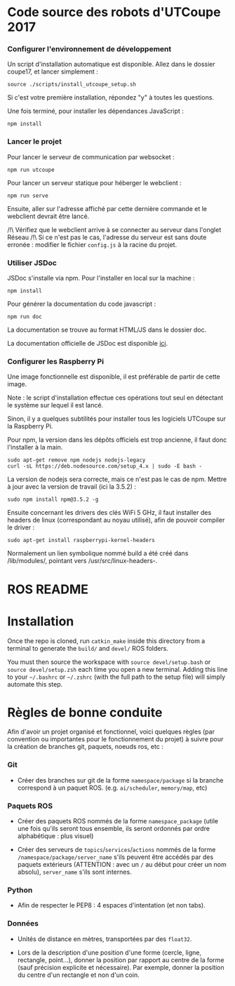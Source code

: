  Code source des robots d'UTCoupe 2017
=======

### Configurer l'environnement de développement

Un script d'installation automatique est disponible. Allez dans le dossier coupe17, et lancer simplement :
```
source ./scripts/install_utcoupe_setup.sh
```

Si c'est votre première installation, répondez "y" à toutes les questions.

Une fois terminé, pour installer les dépendances JavaScript :
```
npm install
```

### Lancer le projet

Pour lancer le serveur de communication par websocket :
```
npm run utcoupe
```

Pour lancer un serveur statique pour héberger le webclient :
```
npm run serve
```

Ensuite, aller sur l'adresse affiché par cette dernière commande et le webclient devrait être lancé.

/!\ Vérifiez que le webclient arrive à se connecter au serveur dans l'onglet Réseau /!\ Si ce n'est pas le cas, l'adresse du serveur est sans doute erronée : modifier le fichier `config.js` à la racine du projet.

### Utiliser JSDoc

JSDoc s'installe via npm.
Pour l'installer en local sur la machine :
```
npm install
```

Pour générer la documentation du code javascript :
```
npm run doc
```

La documentation se trouve au format HTML/JS dans le dossier doc.

La documentation officielle de JSDoc est disponible [ici](http://usejsdoc.org).

### Configurer les Raspberry Pi

Une image fonctionnelle est disponible, il est préférable de partir de cette image.

Note : le script d'installation effectue ces opérations tout seul en détectant le système sur lequel il est lancé.

Sinon, il y a quelques subtilités pour installer tous les logiciels UTCoupe sur la Raspberry Pi.

Pour npm, la version dans les dépôts officiels est trop ancienne, il faut donc l'installer à la main.
```
sudo apt-get remove npm nodejs nodejs-legacy
curl -sL https://deb.nodesource.com/setup_4.x | sudo -E bash -
```

La version de nodejs sera correcte, mais ce n'est pas le cas de npm. Mettre à jour avec la version de travail (ici la 3.5.2) :
```
sudo npm install npm@3.5.2 -g
```

Ensuite concernant les drivers des clés WiFi 5 GHz, il faut installer des headers de linux (correspondant au noyau utilisé), afin de pouvoir compiler le driver :
```
sudo apt-get install raspberrypi-kernel-headers
```

Normalement un lien symbolique nommé build a été créé dans /lib/modules/<kernel-version>, pointant vers /usr/src/linux-headers-<kernel-version>.



# ROS README


# Installation

Once the repo is cloned, run `catkin_make` inside this directory from a terminal to
generate the `build/` and `devel/` ROS folders.

You must then source the workspace with `source devel/setup.bash` or `source devel/setup.zsh` each
time you open a new terminal. Adding this line to your `~/.bashrc` or `~/.zshrc` (with the full
path to the setup file) will simply automate this step.

# Règles de bonne conduite

Afin d'avoir un projet organisé et fonctionnel, voici quelques règles (par convention ou importantes pour le 
fonctionnement du projet) à suivre pour la création de branches git, paquets, noeuds ros, etc :

### Git

- Créer des branches sur git de la forme `namespace/package` si la branche correspond à un paquet ROS. (e.g. `ai/scheduler`, `memory/map`, etc)

### Paquets ROS

- Créer des paquets ROS nommés de la forme `namespace_package` (utile une fois qu'ils seront tous ensemble, ils seront ordonnés par
ordre alphabétique : plus visuel)

- Créer des serveurs de `topics`/`services`/`actions` nommés de la forme `/namespace/package/server_name` s'ils peuvent être accédés par des paquets 
extérieurs (ATTENTION : avec un `/` au début pour créer un nom absolu), `server_name` s'ils sont internes.

### Python

- Afin de respecter le PEP8 : 4 espaces d'intentation (et non tabs).

### Données

- Unités de distance en mètres, transportées par des `float32`.

- Lors de la description d'une position d'une forme (cercle, ligne, rectangle, point...), donner la position par rapport au centre de la forme (sauf précision explicite et nécessaire). Par exemple, donner la position du centre d'un rectangle et non d'un coin.
